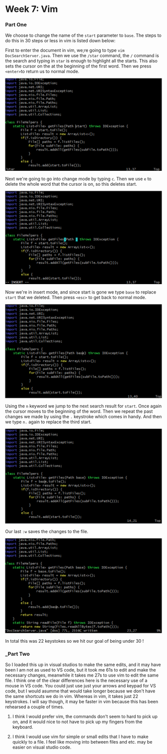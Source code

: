 <h1>Week 7: Vim</h1>

<h3>Part One</h3>

We choose to change the name of the `start` parameter to `base`.
The steps to do this in 30 steps or less in vim is listed down below: 

First to enter the document in vim, we;re going to type `vim DocSearchServer.java`. Then we use the `/star` command, the `/` command is the search and typing in `star` is enough to highlight all the starts. This also sets the cursor on the at the beginning of the first word. Then we press `<enter>`to return us to normal mode.

![Image](lab-images/lab7_1.png)


Next we're going to go into change mode by typing `c`. Then we use `e` to delete the whole word that the cursor is on, so this deletes start. 

![Image](lab-images/lab7_2.png)


Now we're in insert mode, and since start is gone we type `base` to replace `start` that we deleted. Then press `<esc>` to get back to normal mode. 

![Image](lab-images/lab7_3.png)


Using the `n` keyword we jump to the next search result for `start`. Once again the cursor moves to the beginning of the word. Then we repeat the past changes we made by using the `.` keystroke which comes in handy. And then we type `n.` again to replace the third start.

![Image](lab-images/lab7_4.png)


Our last `:w` saves the changes to the file. 

![Image](lab-images/lab7_5.png)

In total this was 22 keystokes so we hit our goal of being under 30 !

<h3>_Part Two</h3>

So I loaded this up in visual studios to make the same edits, and it may have been I am not as used to VS code, but it took me 61s to edit and make the necessary changes, meanwhile it takes me 27s to use vim to edit the same file. I think one of the clear differences here is the necessary use of a mouse in VS code. You could just use just your arrows and keypad for VS code, but I would asumme that would take longer because we don't have the same shortcuts we do in vim. Whereas in vim, it takes just 22 keystrokes. I will say though, it may be faster in vim because this has been rehearsed a couple of times.

1. I think I would prefer vim, the commands don't seem to hard to pick up on, and it would nice to not have to pick up my fingers from the keyboard.

2. I think I would use vim for simple or small edits that I have to make quickly to a file. I feel like moving into between files and etc. may be easier on visual studio code.

